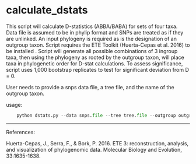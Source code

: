 # calculate_dstats

This script will calculate D-statistics (ABBA/BABA) for sets of four taxa. Data file is assumed to be in phylip format and SNPs are treated as if they are unlinked. An input phylogeny is required as is the designation of an outgroup taxon. Script requires the ETE Toolkit (Huerta-Cepas et al. 2016) to be installed . Script will generate all possible combinations of 3 ingroup taxa, then using the phylogeny as rooted by the outgroup taxon, will place taxa in phylogenetic order for D-stat calculations. To assess significance, script uses 1,000 bootstrap replicates to test for significant deviation from D = 0.


User needs to provide a snps data file, a tree file, and the name of the outgroup taxon.

usage:  
```python
    python dstats.py --data snps.file --tree tree.file --outgroup outgroup
```

***
References:

Huerta-Cepas, J., Serra, F., & Bork, P. 2016. ETE 3: reconstruction, analysis, and visualization of phylogenomic data. Molecular Biology and Evolution, 33:1635-1638.
